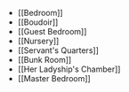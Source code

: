- [[Bedroom]]
- [[Boudoir]]
- [[Guest Bedroom]]
- [[Nursery]]
- [[Servant's Quarters]]
- [[Bunk Room]]
- [[Her Ladyship's Chamber]]
- [[Master Bedroom]]